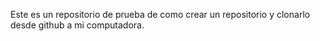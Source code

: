 Este es un repositorio de prueba de como crear un repositorio y clonarlo desde github a mi computadora.


